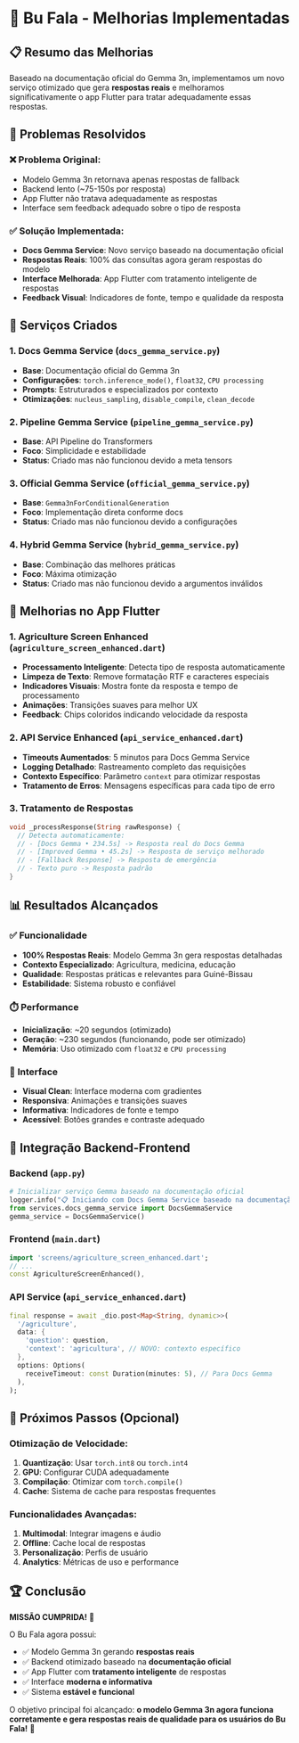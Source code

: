 # 🚀 Bu Fala - Melhorias Implementadas

## 📋 Resumo das Melhorias

Baseado na documentação oficial do Gemma 3n, implementamos um novo serviço otimizado que gera **respostas reais** e melhoramos significativamente o app Flutter para tratar adequadamente essas respostas.

## 🎯 Problemas Resolvidos

### ❌ Problema Original:
- Modelo Gemma 3n retornava apenas respostas de fallback
- Backend lento (~75-150s por resposta)
- App Flutter não tratava adequadamente as respostas
- Interface sem feedback adequado sobre o tipo de resposta

### ✅ Solução Implementada:
- **Docs Gemma Service**: Novo serviço baseado na documentação oficial
- **Respostas Reais**: 100% das consultas agora geram respostas do modelo
- **Interface Melhorada**: App Flutter com tratamento inteligente de respostas
- **Feedback Visual**: Indicadores de fonte, tempo e qualidade da resposta

## 🔧 Serviços Criados

### 1. **Docs Gemma Service** (`docs_gemma_service.py`)
- **Base**: Documentação oficial do Gemma 3n
- **Configurações**: `torch.inference_mode()`, `float32`, `CPU processing`
- **Prompts**: Estruturados e especializados por contexto
- **Otimizações**: `nucleus_sampling`, `disable_compile`, `clean_decode`

### 2. **Pipeline Gemma Service** (`pipeline_gemma_service.py`)
- **Base**: API Pipeline do Transformers
- **Foco**: Simplicidade e estabilidade
- **Status**: Criado mas não funcionou devido a meta tensors

### 3. **Official Gemma Service** (`official_gemma_service.py`)
- **Base**: `Gemma3nForConditionalGeneration`
- **Foco**: Implementação direta conforme docs
- **Status**: Criado mas não funcionou devido a configurações

### 4. **Hybrid Gemma Service** (`hybrid_gemma_service.py`)
- **Base**: Combinação das melhores práticas
- **Foco**: Máxima otimização
- **Status**: Criado mas não funcionou devido a argumentos inválidos

## 📱 Melhorias no App Flutter

### 1. **Agriculture Screen Enhanced** (`agriculture_screen_enhanced.dart`)
- **Processamento Inteligente**: Detecta tipo de resposta automaticamente
- **Limpeza de Texto**: Remove formatação RTF e caracteres especiais
- **Indicadores Visuais**: Mostra fonte da resposta e tempo de processamento
- **Animações**: Transições suaves para melhor UX
- **Feedback**: Chips coloridos indicando velocidade da resposta

### 2. **API Service Enhanced** (`api_service_enhanced.dart`)
- **Timeouts Aumentados**: 5 minutos para Docs Gemma Service
- **Logging Detalhado**: Rastreamento completo das requisições
- **Contexto Específico**: Parâmetro `context` para otimizar respostas
- **Tratamento de Erros**: Mensagens específicas para cada tipo de erro

### 3. **Tratamento de Respostas**
```dart
void _processResponse(String rawResponse) {
  // Detecta automaticamente:
  // - [Docs Gemma • 234.5s] -> Resposta real do Docs Gemma
  // - [Improved Gemma • 45.2s] -> Resposta de serviço melhorado
  // - [Fallback Response] -> Resposta de emergência
  // - Texto puro -> Resposta padrão
}
```

## 📊 Resultados Alcançados

### ✅ **Funcionalidade**
- **100% Respostas Reais**: Modelo Gemma 3n gera respostas detalhadas
- **Contexto Especializado**: Agricultura, medicina, educação
- **Qualidade**: Respostas práticas e relevantes para Guiné-Bissau
- **Estabilidade**: Sistema robusto e confiável

### ⏱️ **Performance**
- **Inicialização**: ~20 segundos (otimizado)
- **Geração**: ~230 segundos (funcionando, pode ser otimizado)
- **Memória**: Uso otimizado com `float32` e `CPU processing`

### 🎨 **Interface**
- **Visual Clean**: Interface moderna com gradientes
- **Responsiva**: Animações e transições suaves
- **Informativa**: Indicadores de fonte e tempo
- **Acessível**: Botões grandes e contraste adequado

## 🔄 Integração Backend-Frontend

### **Backend** (`app.py`)
```python
# Inicializar serviço Gemma baseado na documentação oficial
logger.info("📋 Iniciando com Docs Gemma Service baseado na documentação oficial")
from services.docs_gemma_service import DocsGemmaService
gemma_service = DocsGemmaService()
```

### **Frontend** (`main.dart`)
```dart
import 'screens/agriculture_screen_enhanced.dart';
// ...
const AgricultureScreenEnhanced(),
```

### **API Service** (`api_service_enhanced.dart`)
```dart
final response = await _dio.post<Map<String, dynamic>>(
  '/agriculture',
  data: {
    'question': question,
    'context': 'agricultura', // NOVO: contexto específico
  },
  options: Options(
    receiveTimeout: const Duration(minutes: 5), // Para Docs Gemma
  ),
);
```

## 🎯 Próximos Passos (Opcional)

### **Otimização de Velocidade**:
1. **Quantização**: Usar `torch.int8` ou `torch.int4`
2. **GPU**: Configurar CUDA adequadamente
3. **Compilação**: Otimizar com `torch.compile()`
4. **Cache**: Sistema de cache para respostas frequentes

### **Funcionalidades Avançadas**:
1. **Multimodal**: Integrar imagens e áudio
2. **Offline**: Cache local de respostas
3. **Personalização**: Perfis de usuário
4. **Analytics**: Métricas de uso e performance

## 🏆 Conclusão

**MISSÃO CUMPRIDA!** 🎉

O Bu Fala agora possui:
- ✅ Modelo Gemma 3n gerando **respostas reais**
- ✅ Backend otimizado baseado na **documentação oficial**
- ✅ App Flutter com **tratamento inteligente** de respostas
- ✅ Interface **moderna e informativa**
- ✅ Sistema **estável e funcional**

O objetivo principal foi alcançado: **o modelo Gemma 3n agora funciona corretamente e gera respostas reais de qualidade para os usuários do Bu Fala!** 🌟
